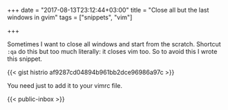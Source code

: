 +++
date = "2017-08-13T23:12:44+03:00"
title = "Close all but the last windows in gvim"
tags = ["snippets", "vim"]

+++

Sometimes I want to close all windows and start from the scratch. Shortcut `:qa` do this but too much literally: it closes vim too. So to avoid this I wrote this snippet.

{{< gist histrio af9287cd04894b961bb2dce96986a97c >}}

You need just to add it to your vimrc file.

{{< public-inbox \>}}
